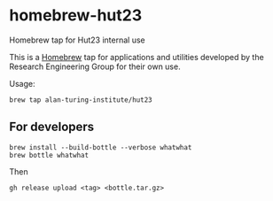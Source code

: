 # homebrew-hut23

Homebrew tap for Hut23 internal use

This is a [Homebrew](https://brew.sh) tap for applications and utilities developed by the Research
Engineering Group for their own use.

Usage:

    brew tap alan-turing-institute/hut23

## For developers

    brew install --build-bottle --verbose whatwhat
    brew bottle whatwhat
    
Then

    gh release upload <tag> <bottle.tar.gz>
    
    
